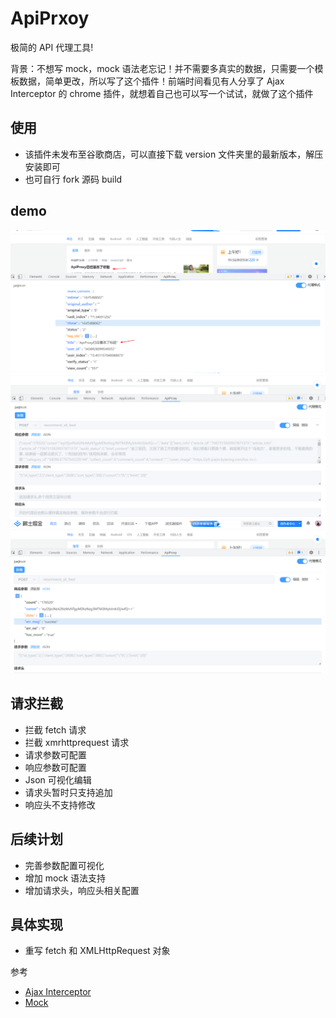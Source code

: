 # ApiPrxoy

极简的 API 代理工具!

背景：不想写 mock，mock 语法老忘记！并不需要多真实的数据，只需要一个模板数据，简单更改，所以写了这个插件！前端时间看见有人分享了 Ajax Interceptor 的 chrome 插件，就想着自己也可以写一个试试，就做了这个插件

## 使用

- 该插件未发布至谷歌商店，可以直接下载 version 文件夹里的最新版本，解压安装即可
- 也可自行 fork 源码 build

## demo

![juejin](./template/juejin1.png)
![juejin](./template/juejin2.png)
![juejin](./template/juejin3.png)

## 请求拦截

- 拦截 fetch 请求
- 拦截 xmrhttprequest 请求
- 请求参数可配置
- 响应参数可配置
- Json 可视化编辑
- 请求头暂时只支持追加
- 响应头不支持修改

## 后续计划

- 完善参数配置可视化
- 增加 mock 语法支持
- 增加请求头，响应头相关配置

## 具体实现

- 重写 fetch 和 XMLHttpRequest 对象

参考

- [Ajax Interceptor](https://github.com/YGYOOO/ajax-interceptor)
- [Mock](https://github.com/nuysoft/Mock)

